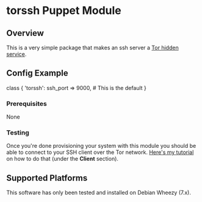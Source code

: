 # torssh Puppet Module

## Overview

This is a very simple package that makes an ssh server a 
[Tor hidden service](https://www.torproject.org/docs/hidden-services.html.en "Hidden service overview page"). 

## Config Example

class { 'torssh':
    ssh_port => 9000, # This is the default
}

### Prerequisites

None

### Testing

Once you're done provisioning your system with this module you should be able
to connect to your SSH client over the Tor network. 
[Here's my tutorial](http://rbpod.tompurl.com/InstallTorOnDebian.html "TODO") 
on how to do that (under the **Client** section).

## Supported Platforms

This software has only been tested and installed on Debian Wheezy (7.x).


